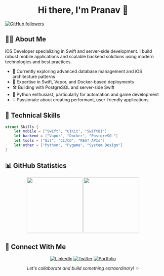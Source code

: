 <h1 align="center">Hi there, I'm Pranav 👋</h1>

<p align="left">
  <a href="https://github.com/pranav1160">
    <img src="https://img.shields.io/github/followers/pranav1160?label=Follow&style=social" alt="GitHub followers"/>
  </a>

</p>

## 👨‍💻 About Me

iOS Developer specializing in Swift and server-side development. I build robust mobile applications and scalable backend solutions using modern technologies and best practices.



- 🔭 Currently exploring advanced database management and iOS architecture patterns
- 🌟 Expertise in Swift, Vapor, and Docker-based deployments
- 🛠️ Building with PostgreSQL and server-side Swift
- 🐍 Python enthusiast, particularly for automation and game development
- 💡 Passionate about creating performant, user-friendly applications

## 🚀 Technical Skills

```swift
struct Skills {
    let mobile = ["Swift", "UIKit", "SwiftUI"]
    let backend = ["Vapor", "Docker", "PostgreSQL"]
    let tools = ["Git", "CI/CD", "REST APIs"]
    let other = ["Python", "Pygame", "System Design"]
}
```

## 📊 GitHub Statistics

<p align="center">
  <img height="180em" src="https://github-readme-stats.vercel.app/api?username=pranav1160&show_icons=true&theme=radical"/>
  <img height="180em" src="https://github-readme-streak-stats.herokuapp.com/?user=pranav1160&theme=radical"/>
</p>

## 🤝 Connect With Me

<p align="center">
  <a href="https://www.linkedin.com/in/pranav1160/"><img src="https://img.shields.io/badge/LinkedIn-0077B5?style=for-the-badge&logo=linkedin&logoColor=white" alt="LinkedIn"/></a>
  <a href="https://twitter.com/swiftdoctr"><img src="https://img.shields.io/badge/Twitter-1DA1F2?style=for-the-badge&logo=twitter&logoColor=white" alt="Twitter"/></a>
  <a href="https://pranav1160.github.io/"><img src="https://img.shields.io/badge/Portfolio-000000?style=for-the-badge&logo=About.me&logoColor=white" alt="Portfolio"/></a>
</p>

<p align="center">
  <i>Let's collaborate and build something extraordinary! ✨</i>
</p>
